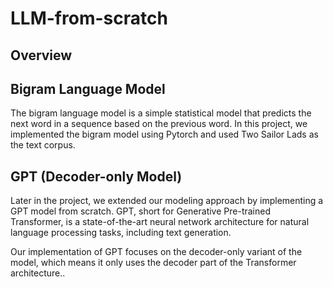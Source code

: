 # LLM-from-scratch 

## Overview

## Bigram Language Model

The bigram language model is a simple statistical model that predicts the next word in a sequence based on the previous word. In this project, we implemented the bigram model using Pytorch and used Two Sailor Lads as the text corpus.

## GPT (Decoder-only Model)

Later in the project, we extended our modeling approach by implementing a GPT model from scratch. GPT, short for Generative Pre-trained Transformer, is a state-of-the-art neural network architecture for natural language processing tasks, including text generation.

Our implementation of GPT focuses on the decoder-only variant of the model, which means it only uses the decoder part of the Transformer architecture..
